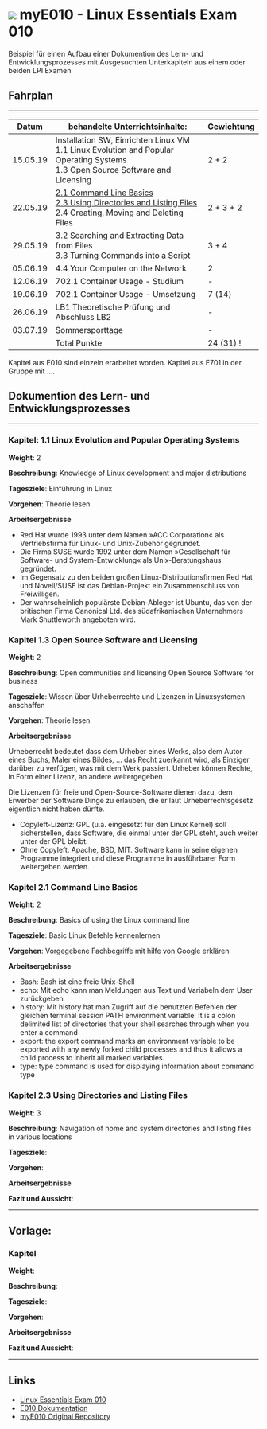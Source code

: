 # ![](https://www.lpice.eu/fileadmin/_processed_/csm_LinuxEssentials-01_0ab118aa19.jpg) myE010 - Linux Essentials Exam 010

Beispiel für einen Aufbau einer Dokumention des Lern- und Entwicklungsprozesses mit Ausgesuchten Unterkapiteln aus einem oder beiden LPI Examen



## Fahrplan
***


| Datum | behandelte Unterrichtsinhalte: | Gewichtung |
| -------- | ------ | -------- |
| 15.05.19 | Installation SW, Einrichten Linux VM<br>1.1 Linux Evolution and Popular Operating Systems<br>1.3 Open Source Software and Licensing | 2 + 2 |
| 22.05.19 | [2.1 Command Line Basics](https://github.com/w901-fr19-mi/E010#21-command-line-basics)<br>[2.3 Using Directories and Listing Files](https://github.com/w901-fr19-mi/E010#23-using-directories-and-listing-files)<br>2.4 Creating, Moving and Deleting Files  | 2 + 3 + 2 |
| 29.05.19 | 3.2 Searching and Extracting Data from Files<br>3.3 Turning Commands into a Script | 3 + 4 | 
| 05.06.19 | 4.4 Your Computer on the Network | 2 |
| 12.06.19 | 702.1 Container Usage - Studium | - |
| 19.06.19 | 702.1 Container Usage - Umsetzung | 7 (14) |
| 26.06.19 | LB1 Theoretische Prüfung und Abschluss LB2 | - |
| 03.07.19 | Sommersporttage | - |
|          | Total Punkte | 24 (31) !

Kapitel aus E010 sind einzeln erarbeitet worden. Kapitel aus E701 in der Gruppe mit ....

## Dokumention des Lern- und Entwicklungsprozesses
***

### Kapitel: 1.1 Linux Evolution and Popular Operating Systems

**Weight**: 2

**Beschreibung**: Knowledge of Linux development and major distributions

**Tagesziele**: Einführung in Linux 

**Vorgehen**: Theorie lesen

**Arbeitsergebnisse**
* Red Hat wurde 1993 unter dem Namen »ACC Corporation« als Vertriebsfirma für Linux- und Unix-Zubehör gegründet.
* Die Firma SUSE wurde 1992 unter dem Namen »Gesellschaft für Software- und System-Entwicklung« als Unix-Beratungshaus gegründet.
* Im Gegensatz zu den beiden großen Linux-Distributionsfirmen Red Hat und Novell/SUSE ist das Debian-Projekt ein Zusammenschluss von Freiwilligen.
* Der wahrscheinlich populärste Debian-Ableger ist Ubuntu, das von der britischen Firma Canonical Ltd. des südafrikanischen Unternehmers Mark Shuttleworth angeboten wird.


### Kapitel 1.3 Open Source Software and Licensing

**Weight**: 2

**Beschreibung**: Open communities and licensing Open Source Software for business

**Tagesziele**: Wissen über Urheberrechte und Lizenzen in Linuxsystemen anschaffen

**Vorgehen**: Theorie lesen

**Arbeitsergebnisse**

Urheberrecht bedeutet dass dem Urheber eines Werks, also dem Autor eines Buchs, Maler eines Bildes, … das Recht zuerkannt wird, als Einziger darüber zu verfügen, was mit dem Werk passiert.
Urheber können Rechte, in Form einer Lizenz, an andere weitergegeben

Die Lizenzen für freie und Open-Source-Software dienen dazu, dem Erwerber der Software Dinge zu erlauben, die er laut Urheberrechtsgesetz eigentlich nicht haben dürfte.
* Copyleft-Lizenz: GPL (u.a. eingesetzt für den Linux Kernel) soll sicherstellen, dass Software, die einmal unter der GPL steht, auch weiter unter der GPL bleibt.
* Ohne Copyleft: Apache, BSD, MIT. Software kann in seine eigenen Programme integriert und diese Programme in ausführbarer Form weitergeben werden.


### Kapitel 2.1 Command Line Basics

**Weight**: 2

**Beschreibung**: Basics of using the Linux command line

**Tagesziele**: Basic Linux Befehle kennenlernen 

**Vorgehen**: Vorgegebene Fachbegriffe mit hilfe von Google erklären

**Arbeitsergebnisse**
* Bash: Bash ist eine freie Unix-Shell 
* echo: Mit echo kann man Meldungen aus Text und Variabeln dem User zurückgeben
* history: Mit history hat man Zugriff auf die benutzten Befehlen der gleichen terminal session
PATH environment variable: It is a colon delimited list of directories that your shell searches through when you enter a command 
* export: the export command marks an environment variable to be exported with any newly forked child processes and thus it allows a child process to inherit all marked variables.
* type: type command is used for displaying information about command type

### Kapitel 2.3 Using Directories and Listing Files

**Weight**: 3

**Beschreibung**: Navigation of home and system directories and listing files in various locations

**Tagesziele**:

**Vorgehen**:

**Arbeitsergebnisse**

**Fazit und Aussicht**:


-----------------------
Vorlage:
-----------------------
### Kapitel

**Weight**:

**Beschreibung**:

**Tagesziele**:

**Vorgehen**:

**Arbeitsergebnisse**

**Fazit und Aussicht**:

------------------------------------------
## Links

* [Linux Essentials Exam 010](https://www.lpi.org/our-certifications/exam-010-objectives)
* [E010 Dokumentation](https://github.com/w901-fr19-mi/E010) 
* [myE010 Original Repository](https://github.com/w901-fr19-mi/myE010)


